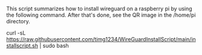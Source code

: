 This script summarizes how to install wireguard on a raspberry pi by 
using the following command. After that's done, see the QR image in the /home/pi directory. 

curl -sL https://raw.githubusercontent.com/timg1234/WireGuardInstallScript/main/installscript.sh | sudo bash
